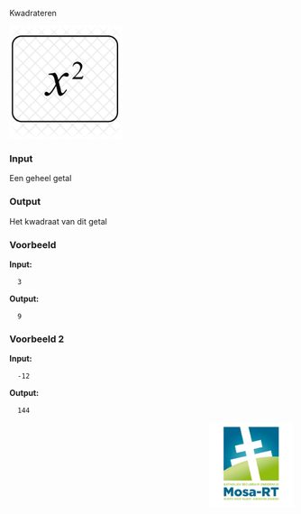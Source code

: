 Kwadrateren


<img src="media/x-square-827408.png" alt="kwadraat" width="200" height="200">

### Input

Een geheel getal

### Output

Het kwadraat van dit getal

### Voorbeeld 

**Input:**

      3

**Output:**

      9

### Voorbeeld 2

**Input:**

      -12

**Output:**

      144
      
<img src="media/Mosa-rt.jpg" alt="logo" width="150" height="150" style="float:right">

